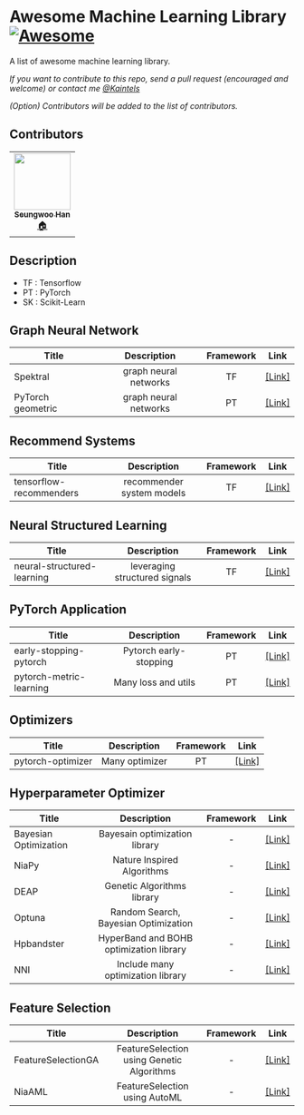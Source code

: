 # Awesome Machine Learning Library [![Awesome](https://cdn.rawgit.com/sindresorhus/awesome/d7305f38d29fed78fa85652e3a63e154dd8e8829/media/badge.svg)](https://github.com/sindresorhus/awesome)

A list of awesome machine learning library.

_If you want to contribute to this repo, send a pull request (encouraged and welcome) or contact me [@Kaintels](mailto:swoohan@kakao.com)_

_(Option) Contributors will be added to the list of contributors._

## Contributors

<!-- ALL-CONTRIBUTORS-LIST:START - Do not remove or modify this section -->
<!-- prettier-ignore-start -->
<!-- markdownlint-disable -->
<table>
  <tr>
    <td align="center"><a href="https://github.com/Kaintels"><img src="https://avatars.githubusercontent.com/u/38157496?s=460&u=701d6896714d3551c20e1f46c15079f8e6630784&v=4" width="100px;" alt=""/><br /><sub><b>Seungwoo Han</b></sub></a><br /><a href="https://github.com/Kaintels" title="Code">🏠</a></td>
  </tr>
</table>

<!-- markdownlint-restore -->
<!-- prettier-ignore-end -->

<!-- ALL-CONTRIBUTORS-LIST:END -->


## Description

- TF : Tensorflow
- PT : PyTorch
- SK : Scikit-Learn


## Graph Neural Network

|Title|Description|Framework|Link|
|---|:---:|:---:|---|
|Spektral|graph neural networks|TF|[[Link]](https://graphneural.network/)|
|PyTorch geometric|graph neural networks|PT|[[Link]](https://pytorch-geometric.readthedocs.io/en/latest/#)|

## Recommend Systems

|Title|Description|Framework|Link|
|---|:---:|:---:|---|
|tensorflow-recommenders|recommender system models|TF|[[Link]](https://github.com/tensorflow/recommenders)|

## Neural Structured Learning

|Title|Description|Framework|Link|
|---|:---:|:---:|---|
|neural-structured-learning|leveraging structured signals|TF|[[Link]](https://github.com/tensorflow/neural-structured-learning)|


## PyTorch Application

|Title|Description|Framework|Link|
|---|:---:|:---:|---|
|early-stopping-pytorch|Pytorch early-stopping|PT|[[Link]](https://github.com/Bjarten/early-stopping-pytorch)|
|pytorch-metric-learning|Many loss and utils|PT|[[Link]](https://github.com/KevinMusgrave/pytorch-metric-learning)|

## Optimizers

|Title|Description|Framework|Link|
|---|:---:|:---:|---|
|pytorch-optimizer|Many optimizer|PT|[[Link]](https://github.com/jettify/pytorch-optimizer)|

## Hyperparameter Optimizer

|Title|Description|Framework|Link|
|---|:---:|:---:|---|
|Bayesian Optimization|Bayesain optimization library|-|[[Link]](https://github.com/fmfn/BayesianOptimization)|
|NiaPy|Nature Inspired Algorithms|-|[[Link]](https://github.com/NiaOrg/NiaPy)|
|DEAP|Genetic Algorithms library|-|[[Link]](https://github.com/DEAP/deap)|
|Optuna|Random Search, Bayesian Optimization|-|[[Link]](https://github.com/optuna/optuna)|
|Hpbandster|HyperBand and BOHB optimization library|-|[[Link]](https://github.com/automl/HpBandSter)|
|NNI|Include many optimization library|-|[[Link]](https://github.com/microsoft/nni)|

## Feature Selection

|Title|Description|Framework|Link|
|---|:---:|:---:|---|
|FeatureSelectionGA|FeatureSelection using Genetic Algorithms|-|[[Link]](https://github.com/kaushalshetty/FeatureSelectionGA)|
|NiaAML|FeatureSelection using AutoML|-|[[Link]](https://github.com/lukapecnik/NiaAML)|
